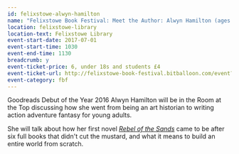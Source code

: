 ```yaml
---
id: felixstowe-alwyn-hamilton
name: "Felixstowe Book Festival: Meet the Author: Alwyn Hamilton (ages 12+)"
location: felixstowe-library
location-text: Felixstowe Library
event-start-date: 2017-07-01
event-start-time: 1030
event-end-time: 1130
breadcrumb: y
event-ticket-price: 6, under 18s and students £4
event-ticket-url: http://felixstowe-book-festival.bitballoon.com/event?event=114528
event-category: fbf
---
```


Goodreads Debut of the Year 2016 Alwyn Hamilton will be in the Room at the Top discussing how she went from being an art historian to writing action adventure fantasy for young adults.

She will talk about how her first novel [<cite>Rebel of the Sands</cite>](https://suffolk.spydus.co.uk/cgi-bin/spydus.exe/ENQ/OPAC/BIBENQ?BRN=1793011) came to be after six full books that didn't cut the mustard, and what it means to build an entire world from scratch.

